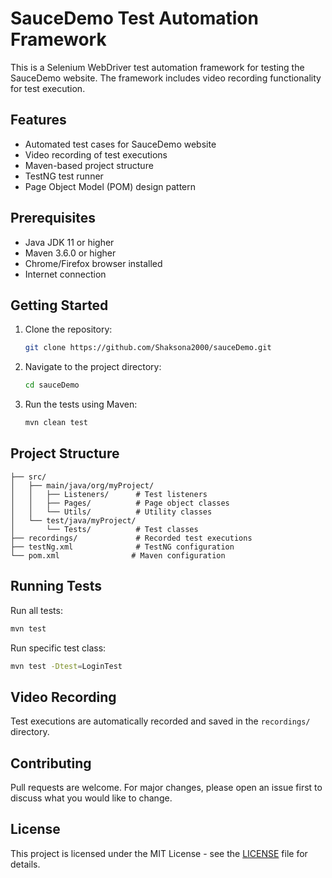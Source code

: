 # SauceDemo Test Automation Framework

This is a Selenium WebDriver test automation framework for testing the SauceDemo website. The framework includes video recording functionality for test execution.

## Features

- Automated test cases for SauceDemo website
- Video recording of test executions
- Maven-based project structure
- TestNG test runner
- Page Object Model (POM) design pattern

## Prerequisites

- Java JDK 11 or higher
- Maven 3.6.0 or higher
- Chrome/Firefox browser installed
- Internet connection

## Getting Started

1. Clone the repository:
   ```bash
   git clone https://github.com/Shaksona2000/sauceDemo.git
   ```

2. Navigate to the project directory:
   ```bash
   cd sauceDemo
   ```

3. Run the tests using Maven:
   ```bash
   mvn clean test
   ```

## Project Structure

```
├── src/
│   ├── main/java/org/myProject/
│   │   ├── Listeners/      # Test listeners
│   │   ├── Pages/          # Page object classes
│   │   └── Utils/          # Utility classes
│   └── test/java/myProject/
│       └── Tests/          # Test classes
├── recordings/             # Recorded test executions
├── testNg.xml              # TestNG configuration
└── pom.xml                # Maven configuration
```

## Running Tests

Run all tests:
```bash
mvn test
```

Run specific test class:
```bash
mvn test -Dtest=LoginTest
```

## Video Recording

Test executions are automatically recorded and saved in the `recordings/` directory.

## Contributing

Pull requests are welcome. For major changes, please open an issue first to discuss what you would like to change.

## License

This project is licensed under the MIT License - see the [LICENSE](LICENSE) file for details.
